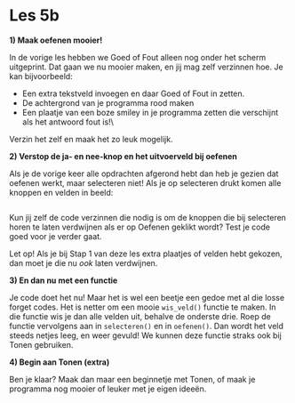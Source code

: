# Les 5b

**1) Maak oefenen mooier!**

In de vorige les hebben we Goed of Fout alleen nog onder het scherm uitgeprint. Dat gaan we nu mooier maken, en jij mag zelf verzinnen hoe. Je kan bijvoorbeeld:

* Een extra tekstveld invoegen en daar Goed of Fout in zetten.
* De achtergrond van je programma rood maken
* Een plaatje van een boze smiley in je programma zetten die verschijnt als het antwoord fout is!\


Verzin het zelf en maak het zo leuk mogelijk.



**2) Verstop de ja- en nee-knop en het uitvoerveld bij oefenen**

Als je de vorige keer alle opdrachten afgerond hebt dan heb je gezien dat oefenen werkt, maar selecteren niet! Als je op selecteren drukt komen alle knoppen en velden in beeld:

<figure><img src="../../.gitbook/assets/image.png" alt=""><figcaption></figcaption></figure>

Kun jij zelf de code verzinnen die nodig is om de knoppen die bij selecteren horen te laten verdwijnen als er op Oefenen geklikt wordt? Test je code goed voor je verder gaat.

Let op! Als je bij Stap 1 van deze les extra plaatjes of velden hebt gekozen, dan moet je die nu _ook_ laten verdwijnen.

**3) En dan nu met een functie**

Je code doet het nu! Maar het is wel een beetje een gedoe met al die losse forget codes. Het is netter om een mooie `wis_veld()` functie te maken. In die functie wis je dan alle velden uit, behalve de onderste drie.  Roep de functie vervolgens aan in `selecteren()` en in `oefenen()`. Dan wordt het veld steeds netjes leeg, en weer gevuld! We kunnen deze functie straks ook bij Tonen gebruiken.

**4) Begin aan Tonen (extra)**

Ben je klaar? Maak dan maar een beginnetje met Tonen, of maak je programma nog mooier of leuker met je eigen ideeën.





